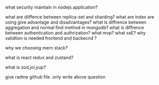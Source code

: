 what security maintain in nodejs application?

what are diiffence between replica-set and sharding?
what are index are using give advantage and disadvantages?
what is diffrence between aggregation and normal find method in mongodb?
what is diffrence between authentication and authrization?
what mvp?
what ssE?
why validtion is needed frontend and backecnd ?

why we choosing mern stack?

what is react redux and zustand?

what is zod,joi,yup?

give radme github file .only write above question
